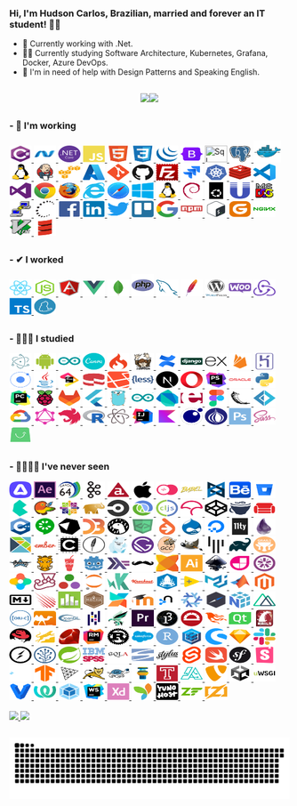 ### Hi, I'm Hudson Carlos, Brazilian, married and forever an IT student! 👋🍺

- 🧰 Currently working with .Net.
- 🧙‍♂️ Currently studying Software Architecture, Kubernetes, Grafana, Docker, Azure DevOps.
- 🤔 I'm in need of help with Design Patterns and Speaking English.

##

 <div style="display: flex; flex-direction: row; justify-content: center; align-items: center;">
  <a href="https://www.linkedin.com/in/hudsonscarlos/" target="_blank">
   <img height="180em" src="https://github-readme-stats.anuraghazra1.vercel.app/api?username=HudsonCarlos&show_icons=true&include_all_commits=true&count_private=true">
  </a>
  <a href="https://www.linkedin.com/in/hudsonscarlos/" target="_blank">
   <img height="180em" src="https://github-readme-stats-anuraghazra1.vercel.app/api/top-langs/?username=HudsonCarlos&layout=compact&langs_count=20">
  </a>
</div>
  
##
### - 🔨 I'm working
 
<div>
  <a href="https://www.linkedin.com/in/hudsonscarlos/" target="_blank">
   <img title="CSHARP" height="30" width="40" src="https://raw.githubusercontent.com/devicons/devicon/master/icons/csharp/csharp-original.svg">
   <img title="DotNet" height="30" width="40" src="https://raw.githubusercontent.com/devicons/devicon/master/icons/dot-net/dot-net-original.svg">
   <img title=".Net Core" height="30" width="40" src="https://raw.githubusercontent.com/devicons/devicon/master/icons/dotnetcore/dotnetcore-original.svg">
   <img title="Js" height="30" width="40" src="https://raw.githubusercontent.com/devicons/devicon/master/icons/javascript/javascript-plain.svg">
   <img title="HTML" height="30" width="40" src="https://raw.githubusercontent.com/devicons/devicon/master/icons/html5/html5-original.svg">
   <img title="CSS" height="30" width="40" src="https://raw.githubusercontent.com/devicons/devicon/master/icons/css3/css3-original.svg">
   <img title="JQuery" height="30" width="40" src="https://raw.githubusercontent.com/devicons/devicon/master/icons/jquery/jquery-original.svg">
   <img title="BOOTSTRAP" height="30" width="40" src="https://raw.githubusercontent.com/devicons/devicon/master/icons/bootstrap/bootstrap-original.svg">
   <img title="Sql Server" height="30" width="40" src="https://cdn.jsdelivr.net/gh/devicons/devicon/icons/microsoftsqlserver/microsoftsqlserver-plain.svg"> 
   <img title="PostgreSql" height="30" width="40" src="https://raw.githubusercontent.com/devicons/devicon/master/icons/postgresql/postgresql-original.svg">      
   <img title="Docker" height="40" width="50" src="https://raw.githubusercontent.com/devicons/devicon/master/icons/docker/docker-original.svg">
   <img title="Linux" height="30" width="40" src="https://raw.githubusercontent.com/devicons/devicon/master/icons/linux/linux-original.svg">
   <img title="Jenkins" height="30" width="40" src="https://raw.githubusercontent.com/devicons/devicon/master/icons/jenkins/jenkins-original.svg"> 
   <img title="AMAZONWEBSERVICES" height="30" width="40" src="https://raw.githubusercontent.com/devicons/devicon/master/icons/amazonwebservices/amazonwebservices-original.svg">
   <img title="AZURE" height="30" width="40" src="https://raw.githubusercontent.com/devicons/devicon/master/icons/azure/azure-original.svg"> 
   <img title="GIT" height="30" width="40" src="https://raw.githubusercontent.com/devicons/devicon/master/icons/git/git-original.svg">
   <img title="GITHUB" height="30" width="40" src="https://raw.githubusercontent.com/devicons/devicon/master/icons/github/github-original.svg">   
   <img title="FILEZILLA" height="30" width="40" src="https://raw.githubusercontent.com/devicons/devicon/master/icons/filezilla/filezilla-plain.svg">
   <img title="JIRA" height="30" width="40" src="https://raw.githubusercontent.com/devicons/devicon/master/icons/jira/jira-original.svg">
   <img title="KUBERNETES" height="30" width="40" src="https://raw.githubusercontent.com/devicons/devicon/master/icons/kubernetes/kubernetes-plain.svg">
   <img title="REDIS" height="30" width="40" src="https://raw.githubusercontent.com/devicons/devicon/master/icons/redis/redis-original.svg"> 
   <img title="VSCODE" height="30" width="40" src="https://raw.githubusercontent.com/devicons/devicon/master/icons/vscode/vscode-original.svg">
   <img title="VISUALSTUDIO" height="30" width="40" src="https://raw.githubusercontent.com/devicons/devicon/master/icons/visualstudio/visualstudio-plain.svg">
   <img title="CHROME" height="30" width="40" src="https://raw.githubusercontent.com/devicons/devicon/master/icons/chrome/chrome-original.svg">
   <img title="FIREFOX" height="30" width="40" src="https://raw.githubusercontent.com/devicons/devicon/master/icons/firefox/firefox-original.svg">
   <img title="IE10" height="30" width="40" src="https://raw.githubusercontent.com/devicons/devicon/master/icons/ie10/ie10-original.svg">
   <img title="SAFARI" height="30" width="40" src="https://raw.githubusercontent.com/devicons/devicon/master/icons/safari/safari-original.svg">
   <img title="WINDOWS8" height="30" width="40" src="https://raw.githubusercontent.com/devicons/devicon/master/icons/windows8/windows8-original.svg">
   <img title="LINUX" height="30" width="40" src="https://raw.githubusercontent.com/devicons/devicon/master/icons/linux/linux-original.svg">
   <img title="DEBIAN" height="30" width="40" src="https://raw.githubusercontent.com/devicons/devicon/master/icons/debian/debian-original.svg">
   <img title="UBUNTU" height="30" width="40" src="https://raw.githubusercontent.com/devicons/devicon/master/icons/ubuntu/ubuntu-plain.svg">
   <img title="UNIX" height="30" width="40" src="https://raw.githubusercontent.com/devicons/devicon/master/icons/unix/unix-original.svg">
   <img title="MSDOS" height="30" width="40" src="https://raw.githubusercontent.com/devicons/devicon/master/icons/msdos/msdos-original.svg">
   <img title="PUTTY" height="30" width="40" src="https://raw.githubusercontent.com/devicons/devicon/master/icons/putty/putty-original.svg">
   <img title="SSH" height="30" width="40" src="https://raw.githubusercontent.com/devicons/devicon/master/icons/ssh/ssh-original.svg"> 
   <img title="FACEBOOK" height="30" width="40" src="https://raw.githubusercontent.com/devicons/devicon/master/icons/facebook/facebook-original.svg">
   <img title="LINKEDIN" height="30" width="40" src="https://raw.githubusercontent.com/devicons/devicon/master/icons/linkedin/linkedin-original.svg">
   <img title="TWITTER" height="30" width="40" src="https://raw.githubusercontent.com/devicons/devicon/master/icons/twitter/twitter-original.svg">  
   <img title="TRELLO" height="30" width="40" src="https://raw.githubusercontent.com/devicons/devicon/master/icons/trello/trello-plain.svg">
   <img title="GOOGLE" height="30" width="40" src="https://raw.githubusercontent.com/devicons/devicon/master/icons/google/google-original.svg">
   <img title="NPM" height="30" width="40" src="https://raw.githubusercontent.com/devicons/devicon/master/icons/npm/npm-original-wordmark.svg">
   <img title="BASH" height="30" width="40" src="https://raw.githubusercontent.com/devicons/devicon/master/icons/bash/bash-original.svg">
   <img title="GATLING" height="30" width="40" src="https://raw.githubusercontent.com/devicons/devicon/master/icons/gatling/gatling-plain.svg">
   <img title="NGINX" height="30" width="40" src="https://raw.githubusercontent.com/devicons/devicon/master/icons/nginx/nginx-original.svg">
   <img title="VIM" height="30" width="40" src="https://raw.githubusercontent.com/devicons/devicon/master/icons/vim/vim-original.svg">  
   <img title="SCALA" height="30" width="40" src="https://raw.githubusercontent.com/devicons/devicon/master/icons/scala/scala-original.svg">
  </a>
</div>

##
### - ✔ I worked

<div>
 <a href="https://www.linkedin.com/in/hudsonscarlos/" target="_blank">
  <img title="React" height="30" width="40" src="https://raw.githubusercontent.com/devicons/devicon/master/icons/react/react-original.svg">
  <img title="NodeJS" height="30" width="40" src="https://raw.githubusercontent.com/devicons/devicon/master/icons/nodejs/nodejs-original.svg">
  <img title="AngulaJS" height="30" width="40" src="https://raw.githubusercontent.com/devicons/devicon/master/icons/angularjs/angularjs-original.svg">
  <img title="VueJS" height="30" width="40" src="https://raw.githubusercontent.com/devicons/devicon/master/icons/vuejs/vuejs-original.svg">
  <img title="MongoDB" height="30" width="40" src="https://raw.githubusercontent.com/devicons/devicon/master/icons/mongodb/mongodb-original.svg">  
  <img title="PHP" height="40" width="40" src="https://raw.githubusercontent.com/devicons/devicon/master/icons/php/php-original.svg">  
  <img title="MySql" height="30" width="40" src="https://raw.githubusercontent.com/devicons/devicon/master/icons/mysql/mysql-original.svg">  
  <img title="APACHE" height="30" width="40" src="https://raw.githubusercontent.com/devicons/devicon/master/icons/apache/apache-original.svg">
  <img title="WordPress" height="30" width="40" src="https://raw.githubusercontent.com/devicons/devicon/master/icons/wordpress/wordpress-original.svg">
  <img title="WOOCOMMERCE" height="30" width="40" src="https://raw.githubusercontent.com/devicons/devicon/master/icons/woocommerce/woocommerce-original.svg">
  <img title="REDUX" height="30" width="40" src="https://raw.githubusercontent.com/devicons/devicon/master/icons/redux/redux-original.svg">  
  <img title="TYPESCRIPT" height="30" width="40" src="https://raw.githubusercontent.com/devicons/devicon/master/icons/typescript/typescript-original.svg">
  <img title="YARN" height="30" width="40" src="https://raw.githubusercontent.com/devicons/devicon/master/icons/yarn/yarn-original.svg">
 </a>
</div>

##
### - 👨‍🎓💡 I studied

<div>
 <a href="https://www.linkedin.com/in/hudsonscarlos/" target="_blank">  
  <img title="Electron" height="30" width="40" src="https://raw.githubusercontent.com/devicons/devicon/master/icons/electron/electron-original.svg">    
  <img title="ANDROID" height="30" width="40" src="https://raw.githubusercontent.com/devicons/devicon/master/icons/android/android-original.svg">
  <img title="ARDUINO" height="30" width="40" src="https://raw.githubusercontent.com/devicons/devicon/master/icons/arduino/arduino-original.svg">
  <img title="CANVA" height="30" width="40" src="https://raw.githubusercontent.com/devicons/devicon/master/icons/canva/canva-original.svg">    
  <img title="CODEIGNITER" height="30" width="40" src="https://raw.githubusercontent.com/devicons/devicon/master/icons/codeigniter/codeigniter-plain.svg">
  <img title="COMPOSER" height="30" width="40" src="https://raw.githubusercontent.com/devicons/devicon/master/icons/composer/composer-original.svg">
  <img title="CONFLUENCE" height="30" width="40" src="https://raw.githubusercontent.com/devicons/devicon/master/icons/confluence/confluence-original.svg">
  <img title="DJANGO" height="30" width="40" src="https://raw.githubusercontent.com/devicons/devicon/master/icons/django/django-original.svg">
  <img title="EXPRESS" height="30" width="40" src="https://raw.githubusercontent.com/devicons/devicon/master/icons/express/express-original.svg">
  <img title="FIREBASE" height="30" width="40" src="https://raw.githubusercontent.com/devicons/devicon/master/icons/firebase/firebase-plain.svg">  
  <img title="HEROKU" height="30" width="40" src="https://raw.githubusercontent.com/devicons/devicon/master/icons/heroku/heroku-original.svg">
  <img title="IONIC" height="30" width="40" src="https://raw.githubusercontent.com/devicons/devicon/master/icons/ionic/ionic-original.svg">
  <img title="JAVA" height="30" width="40" src="https://raw.githubusercontent.com/devicons/devicon/master/icons/java/java-original.svg">
  <img title="JETBRAINS" height="30" width="40" src="https://raw.githubusercontent.com/devicons/devicon/master/icons/jetbrains/jetbrains-original.svg">
  <img title="CAKEPHP" height="30" width="40" src="https://raw.githubusercontent.com/devicons/devicon/master/icons/cakephp/cakephp-original.svg">
  <img title="LARAVEL" height="30" width="40" src="https://raw.githubusercontent.com/devicons/devicon/master/icons/laravel/laravel-plain.svg"> 
  <img title="LESS" height="30" width="40" src="https://raw.githubusercontent.com/devicons/devicon/master/icons/less/less-plain-wordmark.svg">
  <img title="NEXTJS" height="30" width="40" src="https://raw.githubusercontent.com/devicons/devicon/master/icons/nextjs/nextjs-original.svg">  
  <img title="OPERA" height="30" width="40" src="https://raw.githubusercontent.com/devicons/devicon/master/icons/opera/opera-original.svg">
  <img title="PHPSTORM" height="30" width="40" src="https://raw.githubusercontent.com/devicons/devicon/master/icons/phpstorm/phpstorm-original.svg">
  <img title="ORACLE" height="30" width="40" src="https://raw.githubusercontent.com/devicons/devicon/master/icons/oracle/oracle-original.svg">
  <img title="PYTHON" height="30" width="40" src="https://raw.githubusercontent.com/devicons/devicon/master/icons/python/python-original.svg">
  <img title="PYCHARM" height="30" width="40" src="https://raw.githubusercontent.com/devicons/devicon/master/icons/pycharm/pycharm-original.svg">
  <img title="RASPBERRYPI" height="30" width="40" src="https://raw.githubusercontent.com/devicons/devicon/master/icons/raspberrypi/raspberrypi-original.svg">   
  <img title="GITLAB" height="30" width="40" src="https://raw.githubusercontent.com/devicons/devicon/master/icons/gitlab/gitlab-original.svg"> 
  <img title="FLUTTER" height="30" width="40" src="https://raw.githubusercontent.com/devicons/devicon/master/icons/flutter/flutter-original.svg">
  <img title="GO" height="30" width="40" src="https://raw.githubusercontent.com/devicons/devicon/master/icons/go/go-original.svg"> 
  <img title="ARDUINO" height="30" width="40" src="https://raw.githubusercontent.com/devicons/devicon/master/icons/arduino/arduino-original.svg">
  <img title="DART" height="30" width="40" src="https://raw.githubusercontent.com/devicons/devicon/master/icons/dart/dart-original.svg">
  <img title="ERLANG" height="30" width="40" src="https://raw.githubusercontent.com/devicons/devicon/master/icons/erlang/erlang-original.svg"> 
  <img title="FIGMA" height="30" width="40" src="https://raw.githubusercontent.com/devicons/devicon/master/icons/figma/figma-original.svg">
  <img title="FLASK" height="30" width="40" src="https://raw.githubusercontent.com/devicons/devicon/master/icons/flask/flask-original.svg">  
  <img title="FSHARP" height="30" width="40" src="https://raw.githubusercontent.com/devicons/devicon/master/icons/fsharp/fsharp-original.svg">
  <img title="GOOGLECLOUD" height="30" width="40" src="https://raw.githubusercontent.com/devicons/devicon/master/icons/googlecloud/googlecloud-original.svg">
  <img title="GRAPHQL" height="30" width="40" src="https://raw.githubusercontent.com/devicons/devicon/master/icons/graphql/graphql-plain.svg">
  <img title="NESTJS" height="30" width="40" src="https://raw.githubusercontent.com/devicons/devicon/master/icons/nestjs/nestjs-plain.svg">
  <img title="R" height="30" width="40" src="https://raw.githubusercontent.com/devicons/devicon/master/icons/r/r-original.svg">
  <img title="ATOM" height="30" width="40" src="https://raw.githubusercontent.com/devicons/devicon/master/icons/atom/atom-original.svg">
  <img title="INTELLIJ" height="30" width="40" src="https://raw.githubusercontent.com/devicons/devicon/master/icons/intellij/intellij-original.svg">
  <img title="KOTLIN" height="30" width="40" src="https://raw.githubusercontent.com/devicons/devicon/master/icons/kotlin/kotlin-original.svg">
  <img title="LUA" height="30" width="40" src="https://raw.githubusercontent.com/devicons/devicon/master/icons/lua/lua-original.svg">
  <img title="PERL" height="30" width="40" src="https://raw.githubusercontent.com/devicons/devicon/master/icons/perl/perl-original.svg">
  <img title="PHOTOSHOP" height="30" width="40" src="https://raw.githubusercontent.com/devicons/devicon/master/icons/photoshop/photoshop-plain.svg">
  <img title="SASS" height="30" width="40" src="https://raw.githubusercontent.com/devicons/devicon/master/icons/sass/sass-original.svg">
  <img title="VUESTOREFRONT" height="30" width="40" src="https://raw.githubusercontent.com/devicons/devicon/master/icons/vuestorefront/vuestorefront-original.svg">
 </a>
</div>

##
### - 🍍🏃‍🤪😵 I've never seen

<div>
 <a href="https://www.linkedin.com/in/hudsonscarlos/" target="_blank">
  <img title="ADONISJS" height="30" width="40" src="https://raw.githubusercontent.com/devicons/devicon/master/icons/adonisjs/adonisjs-original.svg">
  <img title="AFTEREFFECTS" height="30" width="40" src="https://raw.githubusercontent.com/devicons/devicon/master/icons/aftereffects/aftereffects-original.svg">
  <img title="AARCH64" height="30" width="40" src="https://raw.githubusercontent.com/devicons/devicon/master/icons/aarch64/aarch64-original.svg">
  <img title="APACHEKAFKA" height="30" width="40" src="https://raw.githubusercontent.com/devicons/devicon/master/icons/apachekafka/apachekafka-original.svg">
  <img title="APPCELERATOR" height="30" width="40" src="https://raw.githubusercontent.com/devicons/devicon/master/icons/appcelerator/appcelerator-original.svg">
  <img title="APPLE" height="30" width="40" src="https://raw.githubusercontent.com/devicons/devicon/master/icons/apple/apple-original.svg">
  <img title="APPWRITE" height="30" width="40" src="https://raw.githubusercontent.com/devicons/devicon/master/icons/appwrite/appwrite-original.svg">
  <img title="BABEL" height="30" width="40" src="https://raw.githubusercontent.com/devicons/devicon/master/icons/babel/babel-original.svg">
  <img title="BACKBONEJS" height="30" width="40" src="https://raw.githubusercontent.com/devicons/devicon/master/icons/backbonejs/backbonejs-original.svg">  
  <img title="BEHANCE" height="30" width="40" src="https://raw.githubusercontent.com/devicons/devicon/master/icons/behance/behance-original.svg">
  <img title="BITBUCKET" height="30" width="40" src="https://raw.githubusercontent.com/devicons/devicon/master/icons/bitbucket/bitbucket-original.svg">
  <img title="BULMA" height="30" width="40" src="https://raw.githubusercontent.com/devicons/devicon/master/icons/bulma/bulma-plain.svg">
  <img title="BOWER" height="30" width="40" src="https://raw.githubusercontent.com/devicons/devicon/master/icons/bower/bower-original.svg">
  <img title="CENTOS" height="30" width="40" src="https://raw.githubusercontent.com/devicons/devicon/master/icons/centos/centos-original.svg">
  <img title="CEYLON" height="30" width="40" src="https://raw.githubusercontent.com/devicons/devicon/master/icons/ceylon/ceylon-original.svg">
  <img title="CIRCLECI" height="30" width="40" src="https://raw.githubusercontent.com/devicons/devicon/master/icons/circleci/circleci-plain.svg">
  <img title="CLOJURE" height="30" width="40" src="https://raw.githubusercontent.com/devicons/devicon/master/icons/clojure/clojure-original.svg">
  <img title="CLOJURESCRIPT" height="30" width="40" src="https://raw.githubusercontent.com/devicons/devicon/master/icons/clojurescript/clojurescript-original.svg">
  <img title="CODECOV" height="30" width="40" src="https://raw.githubusercontent.com/devicons/devicon/master/icons/codecov/codecov-plain.svg">
  <img title="CODEPEN" height="30" width="40" src="https://raw.githubusercontent.com/devicons/devicon/master/icons/codepen/codepen-plain.svg">
  <img title="COFFEESCRIPT" height="30" width="40" src="https://raw.githubusercontent.com/devicons/devicon/master/icons/coffeescript/coffeescript-original.svg">
  <img title="COUCHDB" height="30" width="40" src="https://raw.githubusercontent.com/devicons/devicon/master/icons/couchdb/couchdb-original.svg">
  <img title="CPLUSPLUS" height="30" width="40" src="https://raw.githubusercontent.com/devicons/devicon/master/icons/cplusplus/cplusplus-original.svg">
  <img title="CUCUMBER" height="30" width="40" src="https://raw.githubusercontent.com/devicons/devicon/master/icons/cucumber/cucumber-plain.svg">
  <img title="CRYSTAL" height="30" width="40" src="https://raw.githubusercontent.com/devicons/devicon/master/icons/crystal/crystal-original.svg">
  <img title="D3JS" height="30" width="40" src="https://raw.githubusercontent.com/devicons/devicon/master/icons/d3js/d3js-original.svg">  
  <img title="DENOJS" height="30" width="40" src="https://raw.githubusercontent.com/devicons/devicon/master/icons/denojs/denojs-original.svg">
  <img title="DEVICON" height="30" width="40" src="https://raw.githubusercontent.com/devicons/devicon/master/icons/devicon/devicon-original.svg">
  <img title="DOCTRINE" height="30" width="40" src="https://raw.githubusercontent.com/devicons/devicon/master/icons/doctrine/doctrine-original.svg">
  <img title="DRUPAL" height="30" width="40" src="https://raw.githubusercontent.com/devicons/devicon/master/icons/drupal/drupal-original.svg">
  <img title="DIGITALOCEAN" height="30" width="40" src="https://raw.githubusercontent.com/devicons/devicon/master/icons/digitalocean/digitalocean-original.svg">
  <img title="ELEVENTY" height="30" width="40" src="https://raw.githubusercontent.com/devicons/devicon/master/icons/eleventy/eleventy-original.svg">
  <img title="ELIXIR" height="30" width="40" src="https://raw.githubusercontent.com/devicons/devicon/master/icons/elixir/elixir-original.svg">
  <img title="ELM" height="30" width="40" src="https://raw.githubusercontent.com/devicons/devicon/master/icons/elm/elm-original.svg">
  <img title="EMBER" height="30" width="40" src="https://raw.githubusercontent.com/devicons/devicon/master/icons/ember/ember-original-wordmark.svg">
  <img title="EMBEDDEDC" height="30" width="40" src="https://raw.githubusercontent.com/devicons/devicon/master/icons/embeddedc/embeddedc-original.svg">
  <img title="FEATHERSJS" height="30" width="40" src="https://raw.githubusercontent.com/devicons/devicon/master/icons/feathersjs/feathersjs-original.svg">   
  <img title="FOUNDATION" height="30" width="40" src="https://raw.githubusercontent.com/devicons/devicon/master/icons/foundation/foundation-original.svg">  
  <img title="GATSBY" height="30" width="40" src="https://raw.githubusercontent.com/devicons/devicon/master/icons/gatsby/gatsby-plain.svg">
  <img title="GCC" height="30" width="40" src="https://raw.githubusercontent.com/devicons/devicon/master/icons/gcc/gcc-original.svg">
  <img title="GIMP" height="30" width="40" src="https://raw.githubusercontent.com/devicons/devicon/master/icons/gimp/gimp-original.svg">
  <img title="GITTER" height="30" width="40" src="https://raw.githubusercontent.com/devicons/devicon/master/icons/gitter/gitter-plain.svg">
  <img title="GRADLE" height="30" width="40" src="https://raw.githubusercontent.com/devicons/devicon/master/icons/gradle/gradle-plain.svg">
  <img title="GRAILS" height="30" width="40" src="https://raw.githubusercontent.com/devicons/devicon/master/icons/grails/grails-original.svg">
  <img title="GROOVY" height="30" width="40" src="https://raw.githubusercontent.com/devicons/devicon/master/icons/groovy/groovy-original.svg">
  <img title="GRUNT" height="30" width="40" src="https://raw.githubusercontent.com/devicons/devicon/master/icons/grunt/grunt-original.svg">
  <img title="GULP" height="30" width="40" src="https://raw.githubusercontent.com/devicons/devicon/master/icons/gulp/gulp-plain.svg">
  <img title="GODOT" height="30" width="40" src="https://raw.githubusercontent.com/devicons/devicon/master/icons/godot/godot-original.svg">
  <img title="HASKELL" height="30" width="40" src="https://raw.githubusercontent.com/devicons/devicon/master/icons/haskell/haskell-original.svg">
  <img title="HANDLEBARS" height="30" width="40" src="https://raw.githubusercontent.com/devicons/devicon/master/icons/handlebars/handlebars-original.svg">
  <img title="HAXE" height="30" width="40" src="https://raw.githubusercontent.com/devicons/devicon/master/icons/haxe/haxe-original.svg">
  <img title="ILLUSTRATOR" height="30" width="40" src="https://raw.githubusercontent.com/devicons/devicon/master/icons/illustrator/illustrator-plain.svg">
  <img title="INKSCAPE" height="30" width="40" src="https://raw.githubusercontent.com/devicons/devicon/master/icons/inkscape/inkscape-original.svg">
  <img title="JAMSTACK" height="30" width="40" src="https://raw.githubusercontent.com/devicons/devicon/master/icons/jamstack/jamstack-original.svg">
  <img title="JASMINE" height="30" width="40" src="https://raw.githubusercontent.com/devicons/devicon/master/icons/jasmine/jasmine-plain.svg">
  <img title="JEET" height="30" width="40" src="https://raw.githubusercontent.com/devicons/devicon/master/icons/jeet/jeet-original.svg">
  <img title="JEST" height="30" width="40" src="https://raw.githubusercontent.com/devicons/devicon/master/icons/jest/jest-plain.svg">
  <img title="JULIA" height="30" width="40" src="https://raw.githubusercontent.com/devicons/devicon/master/icons/julia/julia-original.svg">
  <img title="JUPYTER" height="30" width="40" src="https://raw.githubusercontent.com/devicons/devicon/master/icons/jupyter/jupyter-original.svg">
  <img title="KARMA" height="30" width="40" src="https://raw.githubusercontent.com/devicons/devicon/master/icons/karma/karma-original.svg">
  <img title="KNOCKOUT" height="30" width="40" src="https://raw.githubusercontent.com/devicons/devicon/master/icons/knockout/knockout-plain-wordmark.svg">
  <img title="KRAKENJS" height="30" width="40" src="https://raw.githubusercontent.com/devicons/devicon/master/icons/krakenjs/krakenjs-original.svg">
  <img title="LABVIEW" height="30" width="40" src="https://raw.githubusercontent.com/devicons/devicon/master/icons/labview/labview-original.svg">  
  <img title="MATERIALUI" height="30" width="40" src="https://raw.githubusercontent.com/devicons/devicon/master/icons/materialui/materialui-original.svg">
  <img title="MATLAB" height="30" width="40" src="https://raw.githubusercontent.com/devicons/devicon/master/icons/matlab/matlab-original.svg">
  <img title="MAGENTO" height="30" width="40" src="https://raw.githubusercontent.com/devicons/devicon/master/icons/magento/magento-original.svg">
  <img title="MARKDOWN" height="30" width="40" src="https://raw.githubusercontent.com/devicons/devicon/master/icons/markdown/markdown-original.svg">
  <img title="METEOR" height="30" width="40" src="https://raw.githubusercontent.com/devicons/devicon/master/icons/meteor/meteor-original.svg">
  <img title="MINITAB" height="30" width="40" src="https://raw.githubusercontent.com/devicons/devicon/master/icons/minitab/minitab-original.svg">
  <img title="MOCHA" height="30" width="40" src="https://raw.githubusercontent.com/devicons/devicon/master/icons/mocha/mocha-plain.svg">
  <img title="MODX" height="30" width="40" src="https://raw.githubusercontent.com/devicons/devicon/master/icons/modx/modx-original.svg">
  <img title="MOODLE" height="30" width="40" src="https://raw.githubusercontent.com/devicons/devicon/master/icons/moodle/moodle-original.svg">
  <img title="NEO4J" height="30" width="40" src="https://raw.githubusercontent.com/devicons/devicon/master/icons/neo4j/neo4j-original.svg">
  <img title="NIXOS" height="30" width="40" src="https://raw.githubusercontent.com/devicons/devicon/master/icons/nixos/nixos-original.svg">
  <img title="NODEWEBKIT" height="30" width="40" src="https://raw.githubusercontent.com/devicons/devicon/master/icons/nodewebkit/nodewebkit-original.svg">
  <img title="NUMPY" height="30" width="40" src="https://raw.githubusercontent.com/devicons/devicon/master/icons/numpy/numpy-original.svg">
  <img title="NUXTJS" height="30" width="40" src="https://raw.githubusercontent.com/devicons/devicon/master/icons/nuxtjs/nuxtjs-original.svg">
  <img title="OBJECTIVEC" height="30" width="40" src="https://raw.githubusercontent.com/devicons/devicon/master/icons/objectivec/objectivec-plain.svg">
  <img title="OCAML" height="30" width="40" src="https://raw.githubusercontent.com/devicons/devicon/master/icons/ocaml/ocaml-original.svg">
  <img title="OPENGL" height="30" width="40" src="https://raw.githubusercontent.com/devicons/devicon/master/icons/opengl/opengl-original.svg">
  <img title="PANDAS" height="30" width="40" src="https://raw.githubusercontent.com/devicons/devicon/master/icons/pandas/pandas-original.svg">
  <img title="PHALCON" height="30" width="40" src="https://raw.githubusercontent.com/devicons/devicon/master/icons/phalcon/phalcon-original.svg">
  <img title="PREMIEREPRO" height="30" width="40" src="https://raw.githubusercontent.com/devicons/devicon/master/icons/premierepro/premierepro-plain.svg">
  <img title="PROCESSING" height="30" width="40" src="https://raw.githubusercontent.com/devicons/devicon/master/icons/processing/processing-original.svg">
  <img title="PROTRACTOR" height="30" width="40" src="https://raw.githubusercontent.com/devicons/devicon/master/icons/protractor/protractor-plain.svg">
  <img title="PHOENIX" height="30" width="40" src="https://raw.githubusercontent.com/devicons/devicon/master/icons/phoenix/phoenix-original.svg">
  <img title="QT" height="30" width="40" src="https://raw.githubusercontent.com/devicons/devicon/master/icons/qt/qt-original.svg">
  <img title="RAILS" height="30" width="40" src="https://raw.githubusercontent.com/devicons/devicon/master/icons/rails/rails-original-wordmark.svg">
  <img title="REDHAT" height="30" width="40" src="https://raw.githubusercontent.com/devicons/devicon/master/icons/redhat/redhat-original.svg">
  <img title="ROCKSDB" height="30" width="40" src="https://raw.githubusercontent.com/devicons/devicon/master/icons/rocksdb/rocksdb-plain.svg">
  <img title="RUBY" height="30" width="40" src="https://raw.githubusercontent.com/devicons/devicon/master/icons/ruby/ruby-original.svg">
  <img title="RUBYMINE" height="30" width="40" src="https://raw.githubusercontent.com/devicons/devicon/master/icons/rubymine/rubymine-original.svg">
  <img title="RUST" height="30" width="40" src="https://raw.githubusercontent.com/devicons/devicon/master/icons/rust/rust-plain.svg">
  <img title="SALESFORCE" height="30" width="40" src="https://raw.githubusercontent.com/devicons/devicon/master/icons/salesforce/salesforce-original.svg">
  <img title="RSTUDIO" height="30" width="40" src="https://raw.githubusercontent.com/devicons/devicon/master/icons/rstudio/rstudio-original.svg">
  <img title="SEQUELIZE" height="30" width="40" src="https://raw.githubusercontent.com/devicons/devicon/master/icons/sequelize/sequelize-original.svg">
  <img title="SHOPWARE" height="30" width="40" src="https://raw.githubusercontent.com/devicons/devicon/master/icons/shopware/shopware-original.svg">
  <img title="SKETCH" height="30" width="40" src="https://raw.githubusercontent.com/devicons/devicon/master/icons/sketch/sketch-original.svg">
  <img title="SLACK" height="30" width="40" src="https://raw.githubusercontent.com/devicons/devicon/master/icons/slack/slack-original.svg">
  <img title="SOCKETIO" height="30" width="40" src="https://raw.githubusercontent.com/devicons/devicon/master/icons/socketio/socketio-original.svg">
  <img title="SOURCETREE" height="30" width="40" src="https://raw.githubusercontent.com/devicons/devicon/master/icons/sourcetree/sourcetree-original.svg">
  <img title="SPRING" height="30" width="40" src="https://raw.githubusercontent.com/devicons/devicon/master/icons/spring/spring-original.svg">
  <img title="SPSS" height="30" width="40" src="https://raw.githubusercontent.com/devicons/devicon/master/icons/spss/spss-original.svg">
  <img title="SQLALCHEMY" height="30" width="40" src="https://raw.githubusercontent.com/devicons/devicon/master/icons/sqlalchemy/sqlalchemy-original.svg">
  <img title="SUBVERSION" height="30" width="40" src="https://raw.githubusercontent.com/devicons/devicon/master/icons/subversion/subversion-original.svg">
  <img title="STYLUS" height="30" width="40" src="https://raw.githubusercontent.com/devicons/devicon/master/icons/stylus/stylus-original.svg">
  <img title="SVELTE" height="30" width="40" src="https://raw.githubusercontent.com/devicons/devicon/master/icons/svelte/svelte-original.svg">
  <img title="SWIFT" height="30" width="40" src="https://raw.githubusercontent.com/devicons/devicon/master/icons/swift/swift-original.svg">
  <img title="SYMFONY" height="30" width="40" src="https://raw.githubusercontent.com/devicons/devicon/master/icons/symfony/symfony-original.svg">
  <img title="STORYBOOK" height="30" width="40" src="https://raw.githubusercontent.com/devicons/devicon/master/icons/storybook/storybook-original.svg">
  <img title="TAILWINDCSS" height="30" width="40" src="https://raw.githubusercontent.com/devicons/devicon/master/icons/tailwindcss/tailwindcss-original-wordmark.svg">
  <img title="TENSORFLOW" height="30" width="40" src="https://raw.githubusercontent.com/devicons/devicon/master/icons/tensorflow/tensorflow-original.svg">
  <img title="THREEJS" height="30" width="40" src="https://raw.githubusercontent.com/devicons/devicon/master/icons/threejs/threejs-original.svg">
  <img title="TOMCAT" height="30" width="40" src="https://raw.githubusercontent.com/devicons/devicon/master/icons/tomcat/tomcat-original.svg">
  <img title="TORTOISEGIT" height="30" width="40" src="https://raw.githubusercontent.com/devicons/devicon/master/icons/tortoisegit/tortoisegit-original.svg">
  <img title="TOWERGIT" height="30" width="40" src="https://raw.githubusercontent.com/devicons/devicon/master/icons/towergit/towergit-original.svg">
  <img title="TRAVIS" height="30" width="40" src="https://raw.githubusercontent.com/devicons/devicon/master/icons/travis/travis-plain.svg">
  <img title="THEALGORITHMS" height="30" width="40" src="https://raw.githubusercontent.com/devicons/devicon/master/icons/thealgorithms/thealgorithms-original.svg">
  <img title="TYPO3" height="30" width="40" src="https://raw.githubusercontent.com/devicons/devicon/master/icons/typo3/typo3-original.svg">
  <img title="UNITY" height="30" width="40" src="https://raw.githubusercontent.com/devicons/devicon/master/icons/unity/unity-original.svg">
  <img title="UWSGI" height="30" width="40" src="https://raw.githubusercontent.com/devicons/devicon/master/icons/uwsgi/uwsgi-original.svg">
  <img title="VAGRANT" height="30" width="40" src="https://raw.githubusercontent.com/devicons/devicon/master/icons/vagrant/vagrant-original.svg">  
  <img title="WEBLATE" height="30" width="40" src="https://raw.githubusercontent.com/devicons/devicon/master/icons/weblate/weblate-original.svg">
  <img title="WEBPACK" height="30" width="40" src="https://raw.githubusercontent.com/devicons/devicon/master/icons/webpack/webpack-original.svg">
  <img title="WEBSTORM" height="30" width="40" src="https://raw.githubusercontent.com/devicons/devicon/master/icons/webstorm/webstorm-original.svg">
  <img title="XD" height="30" width="40" src="https://raw.githubusercontent.com/devicons/devicon/master/icons/xd/xd-plain.svg">
  <img title="YII" height="30" width="40" src="https://raw.githubusercontent.com/devicons/devicon/master/icons/yii/yii-original.svg">
  <img title="YUNOHOST" height="30" width="40" src="https://raw.githubusercontent.com/devicons/devicon/master/icons/yunohost/yunohost-original.svg">
  <img title="ZEND" height="30" width="40" src="https://raw.githubusercontent.com/devicons/devicon/master/icons/zend/zend-plain.svg">
  <img title="ZIG" height="30" width="40" src="https://raw.githubusercontent.com/devicons/devicon/master/icons/zig/zig-original.svg">
 </a>
</div>

 <br>
<div>  
  <a href = "mailto:hudsonscarlos@outlook.com">
   <img src="https://img.shields.io/badge/Microsoft_Outlook-0078D4?style=for-the-badge&logo=microsoft-outlook&logoColor=white" target="_blank">
  </a>
  <a href="https://www.linkedin.com/in/hudsonscarlos/" target="_blank">
   <img src="https://img.shields.io/badge/-LinkedIn-%230077B5?style=for-the-badge&logo=linkedin&logoColor=white" target="_blank">
  </a> 
 
##

  [![Snake animation](https://github.com/HudsonCarlos/HudsonCarlos/blob/output/github-contribution-grid-snake.svg)](url)

</div>

<!--
 listaParse.forEach(function(item,indice,array){    
    var nameUpper = item.name.toUpperCase()
    //if(item.versions.svg.length > 1){        
        //item.versions.svg.forEach(function(itemSvg,indice,array){
            //console.log('<img title="Hudson '+nameUpper+'" height="30" width="40" src="https://raw.githubusercontent.com/devicons/devicon/master/icons/'+item.name+'/'+item.name+'-'+itemSvg+'.svg">')              
        //})        
    //}
    //else{
    //    console.log('<img title="Hudson '+nameUpper+'" height="30" width="40" src="https://raw.githubusercontent.com/devicons/devicon/master/icons/'+item.name+'/'+item.name+'-'+item.versions.svg[0]+'.svg">')
    //}    
    console.log('<img title="Hudson '+nameUpper+'" height="30" width="40" src="https://raw.githubusercontent.com/devicons/devicon/master/icons/'+item.name+'/'+item.name+'-'+item.versions.svg[0]+'.svg">')
})
-->
